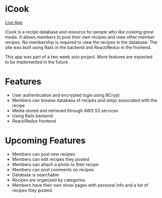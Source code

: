 # iCook

[Live App](https://icookapp.herokuapp.com/#/)

iCook is a recipe database and resource for people who like cooking great meals. It allows members to post their own recipes and view other member recipes. No membership is required to view the recipes in the database. The site was built using Rails in the backend and React/Redux in the frontend.

This app was part of a two week solo project. More features are expected to be implemented in the future.

# Features

* User authentication and encrypted login using BCrypt
* Members can browse database of recipes and steps associated with the recipe
* Media stored and retrieved through AWS S3 services
* Using Rails backend
* React/Redux frontend

# Upcoming Features

* Members can post new recipes
* Members can edit recipes they posted
* Members can attach a photo to their recipe
* Members can post comments on recipes
* Database is searchable
* Recipes are organized by categories
* Members have their own show pages with personal info and a list of recipes they posted
